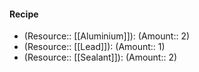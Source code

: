 #### Recipe
- (Resource:: [[Aluminium]]): (Amount:: 2)
- (Resource:: [[Lead]]): (Amount:: 1)
- (Resource:: [[Sealant]]): (Amount:: 2)
